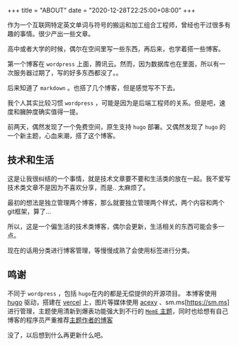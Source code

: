 +++
title = "ABOUT"
date = "2020-12-28T22:25:00+08:00"
+++

作为一个互联网特定英文单词与符号的搬运和加工组合工程师，曾经也干过很多有趣的事情。很少产出一些文章。

高中或者大学的时候，偶尔在空间里写一些东西，再后来，也学着搭一些博客。

第一个博客在 `wordpress` 上面，腾讯云。然而，因为数据库也在里面，所以有一次服务器过期了，写的好多东西都没了。。

后来知道了 `markdown` 。也搭了几个博客，但是感觉写不下去。

我个人其实比较习惯 `wordpress` ，可能是因为是后端工程师的关系。但是吧，速度和臃肿度确实值得一提。

前两天，偶然发现了一个免费空间，原生支持 `hugo` 部署。又偶然发现了 `hugo` 的一个新主题，心血来潮，搭了这个博客。

## 技术和生活

这是让我很纠结的一个事情，就是技术文章要不要和生活类的放在一起。我不爱写技术类文章不是因为不喜欢分享，而是.. 太麻烦了。

最初的想法是独立管理两个博客，那么就要独立管理两个样式，两个内容和两个git框架，算了...

所以，这是一个偏生活的技术类博客，偶尔会更新，生活相关的东西可能会多一点。

现在的话用分类进行博客管理，等慢慢成熟了会使用标签进行分类。

## 鸣谢

不同于 `wordpress` ，包括 `hugo`在内的都是无偿提供的开源项目。
本博客使用 [hugo](https://gohugo.io) 驱动，搭建在 [vercel](https://vercel.com) 上，图片等媒体使用 [acexy](https://imgs.acexy.cn) 、sm.ms[https://sm.ms] 进行管理，主题使用清新到爆表功能强大到不行的 [`MemE` 主题](https://github.com/reuixiy/hugo-theme-meme/)，同时也给想有自己博客的程序员严重推荐[主题作者的博客](https://io-oi.me)

没了，以后想到什么再更新什么吧。